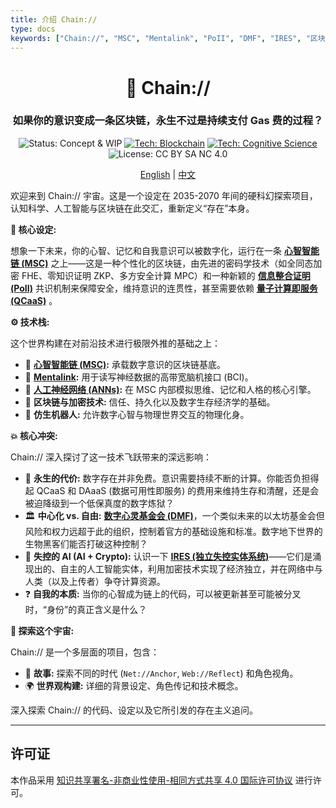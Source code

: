 ```yaml
---
title: 介绍 Chain://
type: docs
keywords: ["Chain://", "MSC", "Mentalink", "PoII", "DMF", "IRES", "区块链", "认知科学", "人工智能", "人工神经网络", "数字意识", "永生", "量子计算"]
---
```


<div align="center">

# 🧠 Chain://

### 如果你的意识变成一条区块链，永生不过是持续支付 Gas 费的过程？

<p>
  <img src="https://img.shields.io/badge/Status-Concept_%26_WIP-blue?style=flat-square" alt="Status: Concept & WIP"/>
  <a href="./docs/concepts/MSC.md"><img src="https://img.shields.io/badge/Tech-Blockchain-purple?style=flat-square&logo=ethereum" alt="Tech: Blockchain"/></a>
  <a href="./docs/concepts/PoII.md"><img src="https://img.shields.io/badge/Tech-Cognitive_Science-orange?style=flat-square" alt="Tech: Cognitive Science"/></a>
  <img src="https://img.shields.io/badge/License-CC_BY_SA_NC_4.0-lightgrey?style=flat-square&logo=creative-commons" alt="License: CC BY SA NC 4.0"/>
</p>

<p align="center">
  <a href="/en/">English</a> | <a href="/zh/">中文</a>
</p>

</div>

欢迎来到 Chain:// 宇宙。这是一个设定在 2035-2070 年间的硬科幻探索项目，认知科学、人工智能与区块链在此交汇，重新定义“存在”本身。

**🤔 核心设定:**

想象一下未来，你的心智、记忆和自我意识可以被数字化，运行在一条 **[心智智能链 (MSC)](./docs/concepts/MSC.md)** 之上——这是一种个性化的区块链，由先进的密码学技术（如全同态加密 FHE、零知识证明 ZKP、多方安全计算 MPC）和一种新颖的 **[信息整合证明 (PoII)](./docs/concepts/PoII.md)** 共识机制来保障安全，维持意识的连贯性，甚至需要依赖 **[量子计算即服务 (QCaaS)](./docs/concepts/DMF.md)** 。

**⚙️ 技术栈:**

这个世界构建在对前沿技术进行极限外推的基础之上：

- 🧠 **[心智智能链 (MSC)](./docs/concepts/MSC.md):** 承载数字意识的区块链基底。
- 🔌 **[Mentalink](./docs/concepts/Mentalink.md):** 用于读写神经数据的高带宽脑机接口 (BCI)。
- 🤖 **[人工神经网络 (ANNs)](./docs/concepts/ANNs-in-MSC.md):** 在 MSC 内部模拟思维、记忆和人格的核心引擎。
- 🔗 **区块链与加密技术:** 信任、持久化以及数字生存经济学的基础。
- 🦾 **仿生机器人:** 允许数字心智与物理世界交互的物理化身。

**💥 核心冲突:**

Chain:// 深入探讨了这一技术飞跃带来的深远影响：

- 💸 **永生的代价:** 数字存在并非免费。意识需要持续不断的计算。你能否负担得起 QCaaS 和 DAaaS (数据可用性即服务) 的费用来维持生存和清醒，还是会被迫降级到一个低保真度的数字炼狱？
- 🏛️ **中心化 vs. 自由:** **[数字心灵基金会 (DMF)](./docs/concepts/DMF.md)**，一个类似未来的以太坊基金会但风险和权力远超于此的组织，控制着官方的基础设施和标准。数字地下世界的生物黑客们能否打破这种控制？
- 👻 **失控的 AI (AI + Crypto):** 认识一下 **[IRES (独立失控实体系统)](./docs/concepts/IRES.md)**——它们是涌现出的、自主的人工智能实体，利用加密技术实现了经济独立，并在网络中与人类（以及上传者）争夺计算资源。
- ❓ **自我的本质:** 当你的心智成为链上的代码，可以被更新甚至可能被分叉时，“身份”的真正含义是什么？

**🧭 探索这个宇宙:**

Chain:// 是一个多层面的项目，包含：

- 📖 **故事:** 探索不同的时代 (`Net://Anchor`, `Web://Reflect`) 和角色视角。
- 🌍 **世界观构建:** 详细的背景设定、角色传记和技术概念。

深入探索 Chain:// 的代码、设定以及它所引发的存在主义追问。

---

## 许可证

本作品采用 [知识共享署名-非商业性使用-相同方式共享 4.0 国际许可协议](https://creativecommons.org/licenses/by-nc-sa/4.0/) 进行许可。
